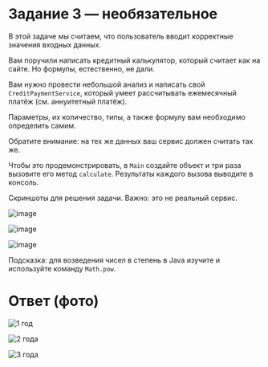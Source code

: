 # Задание 3 — необязательное
В этой задаче мы считаем, что пользователь вводит корректные значения входных данных.

Вам поручили написать кредитный калькулятор, который считает как на сайте. Но формулы, естественно, не дали.

Вам нужно провести небольшой анализ и написать свой `CreditPaymentService`, который умеет рассчитывать ежемесячный платёж (см. аннуитетный платёж).

Параметры, их количество, типы, а также формулу вам необходимо определить самим.

Обратите внимание: на тех же данных ваш сервис должен считать так же.

Чтобы это продемонстрировать, в `Main` создайте объект и три раза вызовите его метод `calculate`. Результаты каждого вызова выводите в консоль.

Скриншоты для решения задачи. Важно: это не реальный сервис.

![image](https://user-images.githubusercontent.com/53707586/212545840-11c9918b-832a-4f19-9ade-29e5c259ecf8.png)

![image](https://user-images.githubusercontent.com/53707586/212545847-3b72640a-3c13-49dd-bacd-0020c8d4966a.png)

![image](https://user-images.githubusercontent.com/53707586/212545851-949d5826-82dc-47f7-b18a-e476819633af.png)

Подсказка: для возведения чисел в степень в Java изучите и используйте команду `Math.pow`.

# Ответ (фото)
![1 год](https://github.com/QvvQV/Task_04_Credit/assets/131390208/0f1edc55-8607-4168-bcee-7ca4abde6f4e)

![2 года](https://github.com/QvvQV/Task_04_Credit/assets/131390208/a1fe9ba6-0cc2-4319-87b1-60d018aab061)

![3 года](https://github.com/QvvQV/Task_04_Credit/assets/131390208/8e284b06-6c48-4f4e-8cb9-194526beb4b2)
